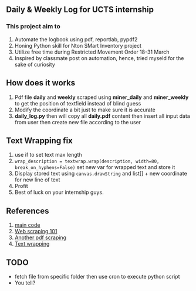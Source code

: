 ## Daily & Weekly Log for UCTS internship

### This project aim to 

1. Automate the logbook using pdf, reportlab, pypdf2
2. Honing Python skill for Nton SMart Inventory project
3. Utilize free time during Restricted Movement Order 18-31 March
4. Inspired by classmate post on automation, hence, tried myseld for the sake of curiosity

## How does it works

1. Pdf file **__daily__** and **__weekly__** scraped using **__miner_daily__** and **__miner_weekly__** to get the position of textfield instead of blind guess
2. Modify the coordinate a bit just to make sure it is accurate
3. **__daily_log.py__** then will copy all **__daily.pdf__** content then insert all input data from user then create new file according to the user


## Text Wrapping fix
1. use if to set text max length
2. ```wrap_description = textwrap.wrap(description, width=80, break_on_hyphens=False)``` set new var for wrapped text and store it
3. Display stored text using ```canvas.drawString``` and list[] + new coordinate for new line of text
4. Profit
5. Best of luck on your internship guys.


## References
1. [main code](https://stackoverflow.com/questions/6819336/add-text-to-existing-pdf-document-in-python)
2. [Web scraping 101](https://pdfminer-docs.readthedocs.io/programming.html#performing-layout-analysis)
3. [Another pdf scraping](https://towardsdatascience.com/web-scraping-101-in-python-35f8653b1c97)
4. [Text wrapping](https://stackoverflow.com/questions/41553666/reportlab-wrap-with-drawstring)

## TODO
- fetch file from specific folder then use cron to execute python script
- You tell?
